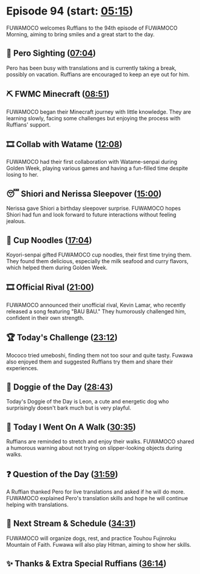 # Episode 94 (start: [05:15](https://youtu.be/5uQ0WNOn6Eg?t=05m15s))

FUWAMOCO welcomes Ruffians to the 94th episode of FUWAMOCO Morning, aiming to bring smiles and a great start to the day.

## 👀 Pero Sighting ([07:04](https://youtu.be/5uQ0WNOn6Eg?t=07m04s))

Pero has been busy with translations and is currently taking a break, possibly on vacation. Ruffians are encouraged to keep an eye out for him.

## ⛏️ FWMC Minecraft ([08:51](https://youtu.be/5uQ0WNOn6Eg?t=08m51s))

FUWAMOCO began their Minecraft journey with little knowledge. They are learning slowly, facing some challenges but enjoying the process with Ruffians' support.

## 🎞️ Collab with Watame ([12:08](https://youtu.be/5uQ0WNOn6Eg?t=12m08s))

FUWAMOCO had their first collaboration with Watame-senpai during Golden Week, playing various games and having a fun-filled time despite losing to her.

## 😴 Shiori and Nerissa Sleepover ([15:00](https://youtu.be/5uQ0WNOn6Eg?t=15m00s))

Nerissa gave Shiori a birthday sleepover surprise. FUWAMOCO hopes Shiori had fun and look forward to future interactions without feeling jealous.

## 🍜 Cup Noodles ([17:04](https://youtu.be/5uQ0WNOn6Eg?t=17m04s))

Koyori-senpai gifted FUWAMOCO cup noodles, their first time trying them. They found them delicious, especially the milk seafood and curry flavors, which helped them during Golden Week.

## 🎞️ Official Rival ([21:00](https://youtu.be/5uQ0WNOn6Eg?t=21m00s))

FUWAMOCO announced their unofficial rival, Kevin Lamar, who recently released a song featuring "BAU BAU." They humorously challenged him, confident in their own strength.

## 🏆 Today's Challenge ([23:12](https://youtu.be/5uQ0WNOn6Eg?t=23m12s))

Mococo tried umeboshi, finding them not too sour and quite tasty. Fuwawa also enjoyed them and suggested Ruffians try them and share their experiences.

## 🐶 Doggie of the Day ([28:43](https://youtu.be/5uQ0WNOn6Eg?t=28m43s))

Today's Doggie of the Day is Leon, a cute and energetic dog who surprisingly doesn't bark much but is very playful.

## 🚶 Today I Went On A Walk ([30:35](https://youtu.be/5uQ0WNOn6Eg?t=30m35s))

Ruffians are reminded to stretch and enjoy their walks. FUWAMOCO shared a humorous warning about not trying on slipper-looking objects during walks.

## ❓ Question of the Day ([31:59](https://youtu.be/5uQ0WNOn6Eg?t=31m59s))

A Ruffian thanked Pero for live translations and asked if he will do more. FUWAMOCO explained Pero's translation skills and hope he will continue helping with translations.

## 📅 Next Stream & Schedule ([34:31](https://youtu.be/5uQ0WNOn6Eg?t=34m31s))

FUWAMOCO will organize dogs, rest, and practice Touhou Fujinroku Mountain of Faith. Fuwawa will also play Hitman, aiming to show her skills.

## ✨ Thanks & Extra Special Ruffians ([36:14](https://youtu.be/5uQ0WNOn6Eg?t=36m14s))
